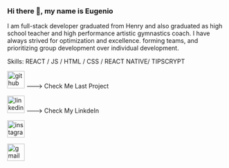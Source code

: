 ### Hi there 👋, my name is Eugenio
I am full-stack developer graduated from Henry and also graduated as high school teacher  and high performance artistic gymnastics coach. I have always strived for optimization and excellence. forming teams, and prioritizing group development over individual development. 




Skills:  REACT / JS / HTML / CSS / REACT NATIVE/ TIPSCRYPT



[<img src='https://cdn.jsdelivr.net/npm/simple-icons@3.0.1/icons/github.svg' alt='github' height='40'>](https://github.com/https://github.com/LeandroCadena/Esthetic-App) ---> Check Me Last Project 

  [<img src='https://cdn.jsdelivr.net/npm/simple-icons@3.0.1/icons/linkedin.svg' alt='linkedin' height='40'>](https://www.linkedin.com/in/https://github.com/eugebutta/)  ---> Check My LinkdeIn
  
 [<img src='https://cdn.jsdelivr.net/npm/simple-icons@3.0.1/icons/instagram.svg' alt='instagram' height='40'>](https://www.instagram.com/eugebutta)  
 
 [<img src='https://cdn.jsdelivr.net/npm/simple-icons@3.0.1/icons/gmail.svg' alt='gmail' height='40'>](eugebutta2020@gmail.com) 


